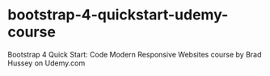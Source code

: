# bootstrap-4-quickstart-udemy-course
Bootstrap 4 Quick Start: Code Modern Responsive Websites course by Brad Hussey on Udemy.com
